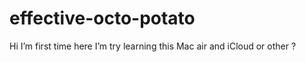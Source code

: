 # effective-octo-potato
Hi I’m first time here I’m try learning this Mac air and iCloud or other ? 
